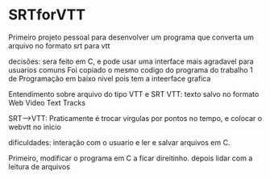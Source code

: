 # SRTforVTT
Primeiro projeto pessoal para desenvolver um programa que converta um arquivo no formato srt para vtt

decisões: sera feito em C, e pode usar uma interface mais agradavel para usuarios comuns
Foi copiado o mesmo codigo do programa do trabalho 1 de Programação em baixo nivel pois tem 
a inteerface grafica

Entendimento sobre arquivo do tipo VTT e SRT
VTT:  texto salvo no formato Web Video Text Tracks

SRT-->VTT: Praticamente é trocar virgulas por pontos no tempo, e colocar o webvtt no inicio

dificuldades:
interação com o usuario e ler e salvar arquivos em C.

Primeiro, modificar o programa em C a ficar direitinho. 
depois lidar com a leitura de arquivos


